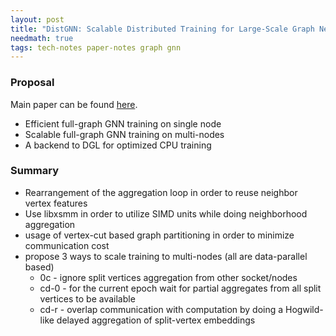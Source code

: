 ```yaml
---
layout: post
title: "DistGNN: Scalable Distributed Training for Large-Scale Graph Neural Networks"
needmath: true
tags: tech-notes paper-notes graph gnn
---
```


### Proposal
Main paper can be found [here](https://arxiv.org/pdf/2104.06700.pdf).

* Efficient full-graph GNN training on single node
* Scalable full-graph GNN training on multi-nodes
* A backend to DGL for optimized CPU training

### Summary
- Rearrangement of the aggregation loop in order to reuse neighbor vertex features
- Use libxsmm in order to utilize SIMD units while doing neighborhood aggregation
- usage of vertex-cut based graph partitioning in order to minimize communication cost
- propose 3 ways to scale training to multi-nodes (all are data-parallel based)
  - 0c - ignore split vertices aggregation from other socket/nodes
  - cd-0 - for the current epoch wait for partial aggregates from all split vertices to be available
  - cd-r - overlap communication with computation by doing a Hogwild-like delayed aggregation of split-vertex embeddings
